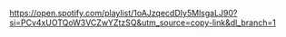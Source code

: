 https://open.spotify.com/playlist/1oAJzqecdDIy5MlsgaLJ90?si=PCv4xUOTQoW3VCZwYZtzSQ&utm_source=copy-link&dl_branch=1
